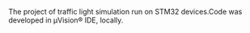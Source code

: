 The project of traffic light simulation run on STM32 devices.Code was developed in µVision® IDE, locally.
